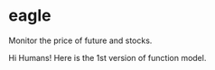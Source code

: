 # eagle
Monitor the price of future and stocks.

Hi Humans!
Here is the 1st version of function model.
